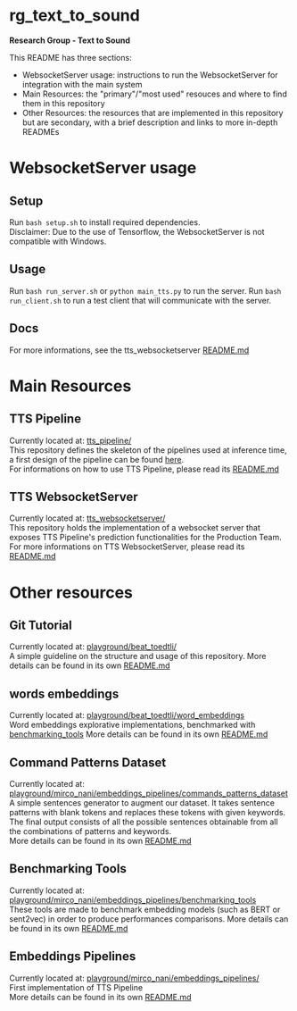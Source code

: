 # rg_text_to_sound
**Research Group - Text to Sound**  
  
This README has three sections:
* WebsocketServer usage: instructions to run the WebsocketServer for integration with the main system
* Main Resources: the "primary"/"most used" resouces and where to find them in this repository
* Other Resources: the resources that are implemented in this repository but are secondary, with a brief description and links to more in-depth READMEs

# WebsocketServer usage
## Setup
Run ``` bash setup.sh ``` to install required dependencies.   
Disclaimer: Due to the use of Tensorflow, the WebsocketServer is not compatible with Windows.
## Usage
Run ``` bash run_server.sh ``` or ``` python main_tts.py ``` to run the server.
Run ``` bash run_client.sh ``` to run a test client that will communicate with the server.
## Docs
For more informations, see the tts_websocketserver [README.md](tts_websocketserver/README.md) 

# Main Resources
## TTS Pipeline
Currently located at: [tts_pipeline/](tts_pipeline)  
This repository defines the skeleton of the pipelines used at inference time, a first design of the pipeline can be found [here](https://docs.google.com/presentation/d/1Cx96uZUxc3dx-PRyFl2v2R7lmjZ05UeixxwqPsBeEBQ/edit#slide=id.gbf06894dcc_0_30).  
For informations on how to use TTS Pipeline, please read its [README.md](tts_pipeline/README.md)  
## TTS WebsocketServer
Currently located at: [tts_websocketserver/](tts_websocketserver/)  
This repository holds the implementation of a websocket server that exposes TTS Pipeline's prediction functionalities for the Production Team.  
For more informations on TTS WebsocketServer, please read its [README.md](tts_websocketserver/README.md)  


# Other resources
## Git Tutorial
Currently located at: [playground/beat_toedtli/](playground/beat_toedtli/)  
A simple guideline on the structure and usage of this repository.
More details can be found in its own [README.md](playground/beat_toedtli/README.md)  

## words embeddings
Currently located at: [playground/beat_toedtli/word_embeddings](playground/beat_toedtli/word_embeddings)  
Word embeddings explorative implementations, benchmarked with [benchmarking_tools](playground/mirco_nani/embeddings_pipelines/benchmarking_tools)
More details can be found in its own [README.md](playground/beat_toedtli/word_embeddings/README.md)  

## Command Patterns Dataset
Currently located at: [playground/mirco_nani/embeddings_pipelines/commands_patterns_dataset](playground/mirco_nani/embeddings_pipelines/commands_patterns_dataset)  
A simple sentences generator to augment our dataset. It takes sentence patterns with blank tokens and replaces these tokens with given keywords. The final output consists of all the possible sentences obtainable from all the combinations of patterns and keywords.  
More details can be found in its own [README.md](playground/mirco_nani/embeddings_pipelines/commands_patterns_dataset/README.md)  

## Benchmarking Tools
Currently located at: [playground/mirco_nani/embeddings_pipelines/benchmarking_tools](playground/mirco_nani/embeddings_pipelines/benchmarking_tools)  
These tools are made to benchmark embedding models (such as BERT or sent2vec) in order to produce performances comparisons.
More details can be found in its own [README.md](playground/mirco_nani/embeddings_pipelines/benchmarking_tools/README.md)  

## Embeddings Pipelines
Currently located at: [playground/mirco_nani/embeddings_pipelines/](playground/mirco_nani/embeddings_pipelines/)   
First implementation of TTS Pipeline  
More details can be found in its own [README.md](playground/mirco_nani/embeddings_pipelines/embeddings_pipelines/README.md)  